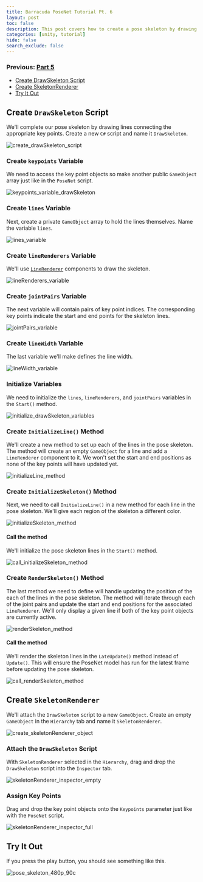 ```yaml
---
title: Barracuda PoseNet Tutorial Pt. 6
layout: post
toc: false
description: This post covers how to create a pose skeleton by drawing lines between key points.
categories: [unity, tutorial]
hide: false
search_exclude: false
---
```


### Previous: [Part 5](https://christianjmills.com/unity/tutorial/2020/11/14/Barracuda-PoseNet-Tutorial-5.html)

* [Create DrawSkeleton Script](#create-drawskeleton-script)
* [Create SkeletonRenderer](#create-skeletonrenderer)
* [Try It Out](#try-it-out)

## Create `DrawSkeleton` Script

We'll complete our pose skeleton by drawing lines connecting the appropriate key points. Create a new `C#` script and name it `DrawSkeleton`.

![create_drawSkeleton_script](\images\barracuda-posenet-tutorial\create_drawSkeleton_script.PNG)

### Create `keypoints` Variable

We need to access the key point objects so make another public `GameObject` array just like in the `PoseNet` script.

![keypoints_variable_drawSkeleton](\images\barracuda-posenet-tutorial\keypoints_variable_drawSkeleton.png)



### Create `lines` Variable

Next, create a private `GameObject` array to hold the lines themselves. Name the variable `lines`.

![lines_variable](\images\barracuda-posenet-tutorial\lines_variable.png)



### Create `lineRenderers` Variable

We'll use [`LineRenderer`](https://docs.unity3d.com/Manual/class-LineRenderer.html) components to draw the skeleton.

![lineRenderers_variable](\images\barracuda-posenet-tutorial\lineRenderers_variable.png)



### Create `jointPairs` Variable

The next variable will contain pairs of key point indices. The corresponding key points indicate the start and end points for the skeleton lines.

![jointPairs_variable](\images\barracuda-posenet-tutorial\jointPairs_variable.png)



### Create `lineWidth` Variable

The last variable we'll make defines the line width.

![lineWidth_variable](\images\barracuda-posenet-tutorial\lineWidth_variable.png)



### Initialize Variables

We need to initialize the `lines`, `lineRenderers`, and `jointPairs` variables in the `Start()` method.

![initialize_drawSkeleton_variables](\images\barracuda-posenet-tutorial\initialize_drawSkeleton_variables.png)



### Create `InitializeLine()` Method

We'll create a new method to set up each of the lines in the pose skeleton. The method will create an empty `GameObject` for a line and add a `LineRenderer` component to it. We won't set the start and end positions as none of the key points will have updated yet.

![initializeLine_method](\images\barracuda-posenet-tutorial\initializeLine_method.png)



### Create `InitializeSkeleton()` Method

Next, we need to call `InitializeLine()` in a new method for each line in the pose skeleton. We'll give each region of the skeleton a different color.

![initializeSkeleton_method](\images\barracuda-posenet-tutorial\initializeSkeleton_method.png)

#### Call the method

We'll initialize the pose skeleton lines in the `Start()` method.

![call_initializeSkeleton_method](\images\barracuda-posenet-tutorial\call_initializeSkeleton_method.png)



### Create `RenderSkeleton()` Method

The last method we need to define will handle updating the position of the each of the lines in the pose skeleton. The method will iterate through each of the joint pairs and update the start and end positions for the associated `LineRenderer`. We'll only display a given line if both of the key point objects are currently active. 

![renderSkeleton_method](\images\barracuda-posenet-tutorial\renderSkeleton_method.png)

#### Call the method

We'll render the skeleton lines in the `LateUpdate()` method instead of `Update()`. This will ensure the PoseNet model has run for the latest frame before updating the pose skeleton.

![call_renderSkeleton_method](\images\barracuda-posenet-tutorial\call_renderSkeleton_method.png)



## Create `SkeletonRenderer`

We'll attach the `DrawSkeleton` script to a new `GameObject`. Create an empty `GameObject` in the `Hierarchy` tab and name it `SkeletonRenderer`.

![create_skeletonRenderer_object](\images\barracuda-posenet-tutorial\create_skeletonRenderer_object.PNG)



### Attach the `DrawSkeleton` Script

With `SkeletonRenderer` selected in the `Hierarchy`, drag and drop the `DrawSkeleton` script into the `Inspector` tab.

![skeletonRenderer_inspector_empty](\images\barracuda-posenet-tutorial\skeletonRenderer_inspector_empty.PNG)

### Assign Key Points

Drag and drop the key point objects onto the `Keypoints` parameter just like with the `PoseNet` script.

![skeletonRenderer_inspector_full](\images\barracuda-posenet-tutorial\skeletonRenderer_inspector_full.PNG)

## Try It Out

If you press the play button, you should see something like this.

![pose_skeleton_480p_90c](\images\barracuda-posenet-tutorial\pose_skeleton_480p_90c.gif)
